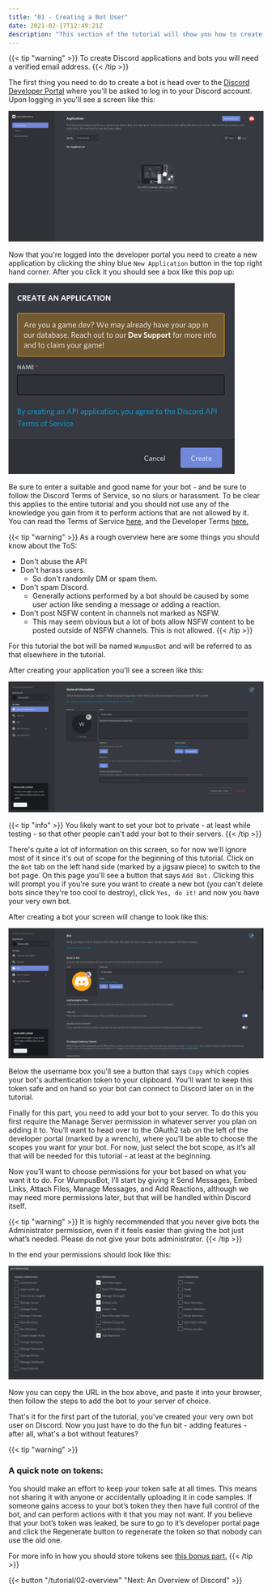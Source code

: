 ```yaml
---
title: "01 - Creating a Bot User"
date: 2021-02-17T12:49:21Z
description: "This section of the tutorial will show you how to create a new bot and add it to your server."
---
```


{{< tip "warning" >}}
To create Discord applications and bots you will need a verified email address.
{{< /tip >}}

The first thing you need to do to create a bot is head over to the [Discord Developer Portal](https://discord.com/developers) where you'll be asked to log in to your Discord account. Upon logging in you'll see a screen like this:

![Discord Developer Portal](/images/dev_portal_1.png)

Now that you're logged into the developer portal you need to create a new application by clicking the shiny blue `New Application` button in the top right hand corner. After you click it you should see a box like this pop up:

![New Application](/images/dev_portal_2.png)

Be sure to enter a suitable and good name for your bot - and be sure to follow the Discord Terms of Service, so no slurs or harassment. To be clear this applies to the entire tutorial and you should not use any of the knowledge you gain from it to perform actions that are not allowed by it. You can read the Terms of Service [here,](https://dis.gd/terms) and the Developer Terms [here.](https://discord.com/developers/docs/legal)


{{< tip "warning" >}}
As a rough overview here are some things you should know about the ToS:

- Don't abuse the API
- Don't harass users.
  - So don't randomly DM or spam them.
- Don't spam Discord.
  - Generally actions performed by a bot should be caused by some user action like sending a message or adding a reaction.
- Don't post NSFW content in channels not marked as NSFW.
  - This may seem obvious but a lot of bots allow NSFW content to be posted outside of NSFW channels. This is not allowed.
{{< /tip >}}

For this tutorial the bot will be named `WumpusBot` and will be referred to as that elsewhere in the tutorial.

After creating your application you'll see a screen like this:

![General Information](/images/dev_portal_3.png)

{{< tip "info" >}}
You likely want to set your bot to private - at least while testing - so that other people can't add your bot to their servers.
{{< /tip >}}

There's quite a lot of information on this screen, so for now we'll ignore most of it since it's out of scope for the beginning of this tutorial. Click on the `Bot` tab on the left hand side (marked by a jigsaw piece) to switch to the bot page. On this page you'll see a button that says `Add Bot.` Clicking this will prompt you if you're sure you want to create a new bot (you can't delete bots since they're too cool to destroy), click `Yes, do it!` and now you have your very own bot.

After creating a bot your screen will change to look like this:

![Bot](/images/dev_portal_4.png)

Below the username box you'll see a button that says `Copy` which copies your bot's authentication token to your clipboard. You'll want to keep this token safe and on hand so your bot can connect to Discord later on in the tutorial.

Finally for this part, you need to add your bot to your server. To do this you first require the Manage Server permission in whatever server you plan on adding it to. You’ll want to head over to the OAuth2 tab on the left of the developer portal (marked by a wrench), where you’ll be able to choose the scopes you want for your bot. For now, just select the bot scope, as it’s all that will be needed for this tutorial - at least at the beginning.

Now you’ll want to choose permissions for your bot based on what you want it to do. For WumpusBot, I’ll start by giving it Send Messages, Embed Links, Attach Files, Manage Messages, and Add Reactions, although we may need more permissions later, but that will be handled within Discord itself. 

{{< tip "warning" >}}
It is highly recommended that you never give bots the Administrator permission, even if it feels easier than giving the bot just what’s needed. Please do not give your bots administrator.
{{< /tip >}}

In the end your permissions should look like this:

![Bot Permissions](/images/dev_portal_5.png)

Now you can copy the URL in the box above, and paste it into your browser, then follow the steps to add the bot to your server of choice.

That's it for the first part of the tutorial, you've created your very own bot user on Discord. Now you just have to do the fun bit - adding features - after all, what's a bot without features?

{{< tip "warning" >}}
### A quick note on tokens:

You should make an effort to keep your token safe at all times. This means not sharing it with anyone or accidentally uploading it in code samples. If someone gains access to your bot’s token they then have full control of the bot, and can perform actions with it that you may not want. If you believe that your bot’s token was leaked, be sure to go to it’s developer portal page and click the Regenerate button to regenerate the token so that nobody can use the old one.

For more info in how you should store tokens see [this bonus part.](/tips/tokens)
{{< /tip >}}

{{< button "/tutorial/02-overview" "Next: An Overview of Discord" >}}
